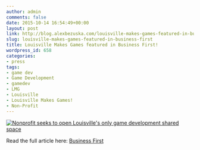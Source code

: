 ```yaml
---
author: admin
comments: false
date: 2015-10-14 16:54:49+00:00
layout: post
link: http://blog.alexbezuska.com/louisville-makes-games-featured-in-business-first/
slug: louisville-makes-games-featured-in-business-first
title: Louisville Makes Games featured in Business First!
wordpress_id: 658
categories:
- press
tags:
- game dev
- Game Development
- gamedev
- LMG
- Louisville
- Louisville Makes Games!
- Non-Profit
---
```


[![Nonprofit seeks to open Louisville's only game development shared space](/images/2015/12/Screen-Shot-2015-10-16-at-2.27.32-PM.png)](http://http://www.bizjournals.com/louisville/news/2015/10/14/nonprofit-seeks-to-open-louisvilles-only-game.html)

Read the full article here: [Business First](http://http://www.bizjournals.com/louisville/news/2015/10/14/nonprofit-seeks-to-open-louisvilles-only-game.html)
